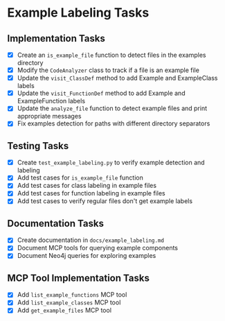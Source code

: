 # Example Labeling Tasks

## Implementation Tasks

- [x] Create an `is_example_file` function to detect files in the examples directory
- [x] Modify the `CodeAnalyzer` class to track if a file is an example file
- [x] Update the `visit_ClassDef` method to add Example and ExampleClass labels
- [x] Update the `visit_FunctionDef` method to add Example and ExampleFunction labels
- [x] Update the `analyze_file` function to detect example files and print appropriate messages
- [x] Fix examples detection for paths with different directory separators

## Testing Tasks

- [x] Create `test_example_labeling.py` to verify example detection and labeling
- [x] Add test cases for `is_example_file` function
- [x] Add test cases for class labeling in example files
- [x] Add test cases for function labeling in example files
- [x] Add test cases to verify regular files don't get example labels

## Documentation Tasks

- [x] Create documentation in `docs/example_labeling.md`
- [x] Document MCP tools for querying example components
- [x] Document Neo4j queries for exploring examples

## MCP Tool Implementation Tasks

- [x] Add `list_example_functions` MCP tool
- [x] Add `list_example_classes` MCP tool
- [x] Add `get_example_files` MCP tool
